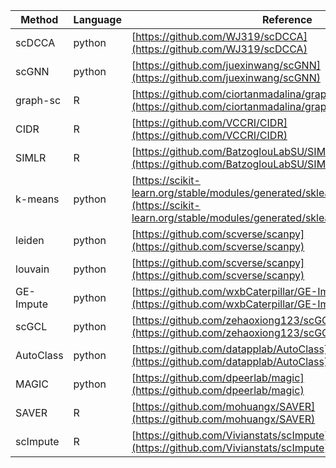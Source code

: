 | Method      | Language | Reference                                      |
|-------------|----------|------------------------------------------------|
| scDCCA      | python   | [https://github.com/WJ319/scDCCA](https://github.com/WJ319/scDCCA) |
| scGNN       | python   | [https://github.com/juexinwang/scGNN](https://github.com/juexinwang/scGNN) |
| graph-sc    | R        | [https://github.com/ciortanmadalina/graph-sc](https://github.com/ciortanmadalina/graph-sc) |
| CIDR        | R        | [https://github.com/VCCRI/CIDR](https://github.com/VCCRI/CIDR) |
| SIMLR       | R        | [https://github.com/BatzoglouLabSU/SIMLR](https://github.com/BatzoglouLabSU/SIMLR) |
| k-means     | python   | [https://scikit-learn.org/stable/modules/generated/sklearn.cluster.KMeans.html](https://scikit-learn.org/stable/modules/generated/sklearn.cluster.KMeans.html) |
| leiden      | python   | [https://github.com/scverse/scanpy](https://github.com/scverse/scanpy) |
| louvain     | python   | [https://github.com/scverse/scanpy](https://github.com/scverse/scanpy) |
| GE-Impute   | python   | [https://github.com/wxbCaterpillar/GE-Impute](https://github.com/wxbCaterpillar/GE-Impute) |
| scGCL       | python   | [https://github.com/zehaoxiong123/scGCL](https://github.com/zehaoxiong123/scGCL) |
| AutoClass   | python   | [https://github.com/datapplab/AutoClass](https://github.com/datapplab/AutoClass) |
| MAGIC       | python   | [https://github.com/dpeerlab/magic](https://github.com/dpeerlab/magic) |
| SAVER       | R        | [https://github.com/mohuangx/SAVER](https://github.com/mohuangx/SAVER) |
| scImpute    | R        | [https://github.com/Vivianstats/scImpute](https://github.com/Vivianstats/scImpute) |
